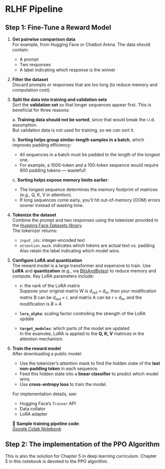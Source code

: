 # RLHF Pipeline

## Step 1: Fine-Tune a Reward Model

1. **Get pairwise comparison data**  
   For example, from Hugging Face or Chatbot Arena. The data should contain:
   - A prompt
   - Two responses
   - A label indicating which response is the winner

2. **Filter the dataset**  
   Discard prompts or responses that are too long (to reduce memory and computation cost).

3. **Split the data into training and validation sets**  
   Sort the **validation set** so that longer sequences appear first. This is beneficial for three reasons:

   a. **Training data should not be sorted**, since that would break the i.i.d. assumption.  
      But validation data is not used for training, so we *can* sort it.

   b. **Sorting helps group similar-length samples in a batch**, which improves padding efficiency:  
      - All sequences in a batch must be padded to the length of the longest one.  
      - For example, a 1000-token and a 100-token sequence would require 900 padding tokens — wasteful!

   c. **Sorting helps expose memory limits earlier**:  
      - The longest sequence determines the memory footprint of matrices (e.g., Q, K, V in attention).  
      - If long sequences come early, you'll hit out-of-memory (OOM) errors sooner instead of wasting time.

4. **Tokenize the dataset**  
   Combine the prompt and two responses using the tokenizer provided in the [Hugging Face Datasets library](https://huggingface.co/docs/datasets/index).  
   The tokenizer returns:
   - `input_ids`: integer-encoded text
   - `attention_mask`: indicates which tokens are actual text vs. padding  
   Also retain the label indicating which model wins.

5. **Configure LoRA and quantization**  
   The reward model is a large transformer and expensive to train. Use **LoRA** and **quantization** (e.g., via [BitsAndBytes](https://github.com/TimDettmers/bitsandbytes)) to reduce memory and compute. Key LoRA parameters include:

   - **`r`**: the rank of the LoRA matrix  
   Suppose your original matrix W is $d_{out} \times d_{in}$, then your modification matrix B can be $d_{out} \times r$, and matrix A can be $r \times d_{in}$, and the modification is $B \times A$

   - **`lora_alpha`**: scaling factor controlling the strength of the LoRA update

   - **`target_modules`**: which parts of the model are updated  
     In the examoke, LoRA is applied to the **Q, K, V** matrices in the attention mechanism.

6. **Train the reward model**  
   After downloading a public model:
   - Use the tokenizer’s attention mask to find the hidden state of the **last non-padding token** in each sequence.
   - Feed this hidden state into a **linear classifier** to predict which model wins.
   - Use **cross-entropy loss** to train the model.

   For implementation details, see:
   - Hugging Face’s `Trainer` API
   - Data collator
   - LoRA adapter

   📎 **Sample training pipeline code**:  
   [Google Colab Notebook](https://colab.research.google.com/drive/1B4NPpZzKLBxdk_zMqp4MM4026-g0wr3J?usp=sharing)


## Step 2: The implementation of the PPO Algorithm
This is also the solution for Chapter 5 in deep learning curriculum. Chapter 5 in this notebook is devoted to the PPO algorithm. 



